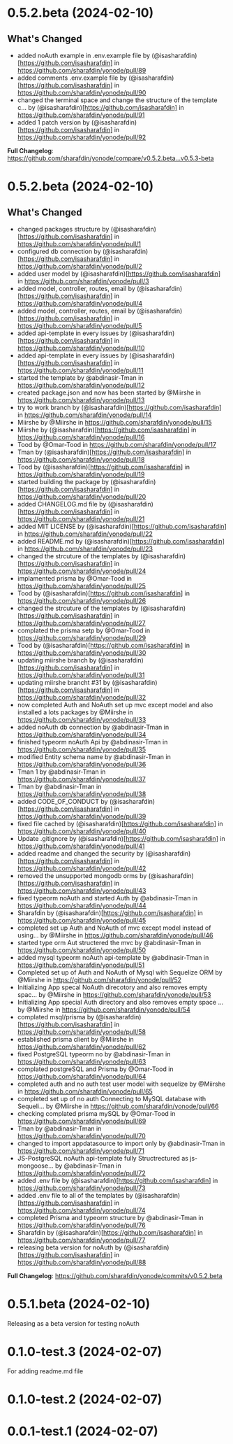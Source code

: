 
# 0.5.2.beta (2024-02-10)

## What's Changed
* added noAuth example in .env.example file by (@isasharafdin)[https://github.com/isasharafdin] in https://github.com/sharafdin/yonode/pull/89
* added comments .env.example file by (@isasharafdin)[https://github.com/isasharafdin] in https://github.com/sharafdin/yonode/pull/90
* changed the terminal space and change the structure of the template c… by (@isasharafdin)[https://github.com/isasharafdin] in https://github.com/sharafdin/yonode/pull/91
* added 1 patch version by (@isasharafdin)[https://github.com/isasharafdin] in https://github.com/sharafdin/yonode/pull/92


**Full Changelog**: https://github.com/sharafdin/yonode/compare/v0.5.2.beta...v0.5.3-beta

# 0.5.2.beta (2024-02-10) 

## What's Changed
* changed packages structure by (@isasharafdin)[https://github.com/isasharafdin] in https://github.com/sharafdin/yonode/pull/1
* configured db connection by (@isasharafdin)[https://github.com/isasharafdin] in https://github.com/sharafdin/yonode/pull/2
* added user model by (@isasharafdin)[https://github.com/isasharafdin] in https://github.com/sharafdin/yonode/pull/3
* added model, controller, routes, email by (@isasharafdin)[https://github.com/isasharafdin] in https://github.com/sharafdin/yonode/pull/4
* added model, controller, routes, email by (@isasharafdin)[https://github.com/isasharafdin] in https://github.com/sharafdin/yonode/pull/5
* added api-template in every issues by (@isasharafdin)[https://github.com/isasharafdin] in https://github.com/sharafdin/yonode/pull/10
* added api-template in every issues by (@isasharafdin)[https://github.com/isasharafdin] in https://github.com/sharafdin/yonode/pull/11
* started the template by @abdinasir-Tman in https://github.com/sharafdin/yonode/pull/12
* created package.json and now has been started by @Miirshe in https://github.com/sharafdin/yonode/pull/13
* try to work branch by (@isasharafdin)[https://github.com/isasharafdin] in https://github.com/sharafdin/yonode/pull/14
* Miirshe by @Miirshe in https://github.com/sharafdin/yonode/pull/15
* Miirshe by (@isasharafdin)[https://github.com/isasharafdin] in https://github.com/sharafdin/yonode/pull/16
* Tood by @Omar-Tood in https://github.com/sharafdin/yonode/pull/17
* Tman by (@isasharafdin)[https://github.com/isasharafdin] in https://github.com/sharafdin/yonode/pull/18
* Tood by (@isasharafdin)[https://github.com/isasharafdin] in https://github.com/sharafdin/yonode/pull/19
* started building the package by (@isasharafdin)[https://github.com/isasharafdin] in https://github.com/sharafdin/yonode/pull/20
* added CHANGELOG.md file by (@isasharafdin)[https://github.com/isasharafdin] in https://github.com/sharafdin/yonode/pull/21
* added MIT LICENSE by (@isasharafdin)[https://github.com/isasharafdin] in https://github.com/sharafdin/yonode/pull/22
* added README.md by (@isasharafdin)[https://github.com/isasharafdin] in https://github.com/sharafdin/yonode/pull/23
* changed the strcuture of the templates by (@isasharafdin)[https://github.com/isasharafdin] in https://github.com/sharafdin/yonode/pull/24
* implamented prisma by @Omar-Tood in https://github.com/sharafdin/yonode/pull/25
* Tood by (@isasharafdin)[https://github.com/isasharafdin] in https://github.com/sharafdin/yonode/pull/26
* changed the strcuture of the templates by (@isasharafdin)[https://github.com/isasharafdin] in https://github.com/sharafdin/yonode/pull/27
* complated the prisma setp by @Omar-Tood in https://github.com/sharafdin/yonode/pull/29
* Tood by (@isasharafdin)[https://github.com/isasharafdin] in https://github.com/sharafdin/yonode/pull/30
* updating miirshe branch by (@isasharafdin)[https://github.com/isasharafdin] in https://github.com/sharafdin/yonode/pull/31
* updating miirshe brancht #31 by (@isasharafdin)[https://github.com/isasharafdin] in https://github.com/sharafdin/yonode/pull/32
* now completed Auth and NoAuth set up mvc except model and also installed a lots packages by @Miirshe in https://github.com/sharafdin/yonode/pull/33
* added noAuth db connection by @abdinasir-Tman in https://github.com/sharafdin/yonode/pull/34
* finished typeorm noAuth Api by @abdinasir-Tman in https://github.com/sharafdin/yonode/pull/35
* modified Entity schema name by @abdinasir-Tman in https://github.com/sharafdin/yonode/pull/36
* Tman 1 by @abdinasir-Tman in https://github.com/sharafdin/yonode/pull/37
* Tman by @abdinasir-Tman in https://github.com/sharafdin/yonode/pull/38
* added CODE_OF_CONDUCT by (@isasharafdin)[https://github.com/isasharafdin] in https://github.com/sharafdin/yonode/pull/39
* fixed file cached by (@isasharafdin)[https://github.com/isasharafdin] in https://github.com/sharafdin/yonode/pull/40
* Update .gitignore by (@isasharafdin)[https://github.com/isasharafdin] in https://github.com/sharafdin/yonode/pull/41
* added readme and changed the security by (@isasharafdin)[https://github.com/isasharafdin] in https://github.com/sharafdin/yonode/pull/42
* removed the unsupported mongodb orms by (@isasharafdin)[https://github.com/isasharafdin] in https://github.com/sharafdin/yonode/pull/43
* fixed typeorm noAuth and started Auth by @abdinasir-Tman in https://github.com/sharafdin/yonode/pull/44
* Sharafdin by (@isasharafdin)[https://github.com/isasharafdin] in https://github.com/sharafdin/yonode/pull/45
* completed set up Auth and NoAuth of mvc except model instead of using… by @Miirshe in https://github.com/sharafdin/yonode/pull/46
* started type orm Aut structered the mvc by @abdinasir-Tman in https://github.com/sharafdin/yonode/pull/50
* added mysql typeorm noAuth api-template by @abdinasir-Tman in https://github.com/sharafdin/yonode/pull/51
* Completed set up of Auth and NoAuth of Mysql with Sequelize ORM by @Miirshe in https://github.com/sharafdin/yonode/pull/52
* Initializing App specal NoAuth direcotory and also removes empty spac… by @Miirshe in https://github.com/sharafdin/yonode/pull/53
* Initializing App special Auth directory and also removes empty space … by @Miirshe in https://github.com/sharafdin/yonode/pull/54
* complated msql/prisma by (@isasharafdin)[https://github.com/isasharafdin] in https://github.com/sharafdin/yonode/pull/58
* established prisma client by @Miirshe in https://github.com/sharafdin/yonode/pull/62
* fixed PostgreSQL typeorm no by @abdinasir-Tman in https://github.com/sharafdin/yonode/pull/63
* complated postgreSQL and Prisma by @Omar-Tood in https://github.com/sharafdin/yonode/pull/64
* completed auth and no auth test user model with sequelize by @Miirshe in https://github.com/sharafdin/yonode/pull/65
* completed set up of no auth Connecting to MySQL database with Sequeli… by @Miirshe in https://github.com/sharafdin/yonode/pull/66
* checking complated prisma mySQL by @Omar-Tood in https://github.com/sharafdin/yonode/pull/69
* Tman by @abdinasir-Tman in https://github.com/sharafdin/yonode/pull/70
* changed to import appdatasource to import only by @abdinasir-Tman in https://github.com/sharafdin/yonode/pull/71
* JS-PostgreSQL noAuth api-template fully Structrectured as js-mongoose… by @abdinasir-Tman in https://github.com/sharafdin/yonode/pull/72
* added .env file by (@isasharafdin)[https://github.com/isasharafdin] in https://github.com/sharafdin/yonode/pull/73
* added .env file to all of the templates by (@isasharafdin)[https://github.com/isasharafdin] in https://github.com/sharafdin/yonode/pull/74
* completed Prisma and typeorm structure by @abdinasir-Tman in https://github.com/sharafdin/yonode/pull/76
* Sharafdin by (@isasharafdin)[https://github.com/isasharafdin] in https://github.com/sharafdin/yonode/pull/77
* releasing beta version for noAuth by (@isasharafdin)[https://github.com/isasharafdin] in https://github.com/sharafdin/yonode/pull/88

**Full Changelog**: https://github.com/sharafdin/yonode/commits/v0.5.2.beta

# 0.5.1.beta (2024-02-10)

Releasing as a beta version for testing noAuth

# 0.1.0-test.3 (2024-02-07)

For adding readme.md file

# 0.1.0-test.2 (2024-02-07)

# 0.0.1-test.1 (2024-02-07)
